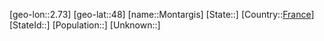 ﻿---
location: [48,2.73]
type: City
tags:
- geo/City


SpocWebEntityId: 32561
isDeleted: false
confidential: public

---
[geo-lon::2.73]
[geo-lat::48]
[name::Montargis]
[State::]
[Country::[France](geo/Continent/Europe/France.md)]
[StateId::]
[Population::]
[Unknown::]

